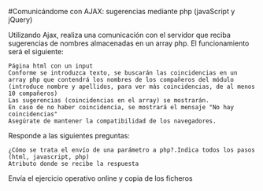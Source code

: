 #Comunicándome con AJAX: sugerencias mediante php (javaScript y jQuery)

Utilizando Ajax, realiza una comunicación con el servidor que reciba sugerencias de nombres almacenadas en un array php. El funcionamiento será el siguiente:

    Página html con un input
    Conforme se introduzca texto, se buscarán las coincidencias en un array php que contendrá los nombres de los compañeros del módulo (introduce nombre y apellidos, para ver más coincidencias, de al menos 10 compañeros)
    Las sugerencias (coincidencias en el array) se mostrarán.
    En caso de no haber coincidencia, se mostrará el mensaje "No hay coincidencias"
    Asegúrate de mantener la compatibilidad de los navegadores.

Responde a las siguientes preguntas:

    ¿Cómo se trata el envío de una parámetro a php?.Indica todos los pasos (html, javascript, php)
    Atributo donde se recibe la respuesta

Envía el ejercicio operativo online y copia de los ficheros
